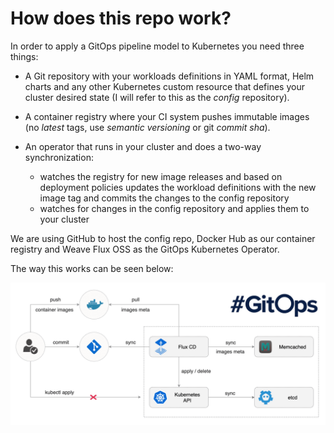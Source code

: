 # How does this repo work?

In order to apply a GitOps pipeline model to Kubernetes you need three things:

* A Git repository with your workloads definitions in YAML format, Helm charts and any other Kubernetes custom resource that defines your cluster desired state (I will refer to this as the *config* repository).

* A container registry where your CI system pushes immutable images (no *latest* tags, use *semantic versioning* or git *commit sha*).

* An operator that runs in your cluster and does a two-way synchronization:
    * watches the registry for new image releases and based on deployment policies updates the workload definitions with the new image tag and commits the changes to the config repository
    * watches for changes in the config repository and applies them to your cluster

We are using GitHub to host the config repo, Docker Hub as our container registry and Weave Flux OSS as the GitOps Kubernetes Operator.

The way this works can be seen below:

![Flux GitOps Example](../img/flux-cd-diagram.png?raw=true "Flux GitOps Example")